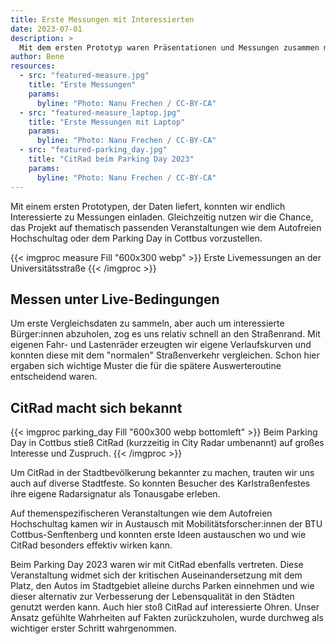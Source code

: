 ```yaml
---
title: Erste Messungen mit Interessierten
date: 2023-07-01
description: >
  Mit dem ersten Prototyp waren Präsentationen und Messungen zusammen mit interessierten Bürger:innen möglich
author: Bene
resources:
  - src: "featured-measure.jpg"
    title: "Erste Messungen"
    params:
      byline: "Photo: Nanu Frechen / CC-BY-CA"
  - src: "featured-measure_laptop.jpg"
    title: "Erste Messungen mit Laptop"
    params:
      byline: "Photo: Nanu Frechen / CC-BY-CA"
  - src: "featured-parking_day.jpg"
    title: "CitRad beim Parking Day 2023"
    params:
      byline: "Photo: Nanu Frechen / CC-BY-CA"
---
```


Mit einem ersten Prototypen, der Daten liefert, konnten wir endlich Interessierte zu Messungen einladen. Gleichzeitig nutzen wir die Chance, das Projekt auf thematisch passenden Veranstaltungen wie dem Autofreien Hochschultag oder dem Parking Day in Cottbus vorzustellen.

{{< imgproc measure Fill "600x300 webp" >}}
Erste Livemessungen an der Universitätsstraße
{{< /imgproc >}}

## Messen unter Live-Bedingungen

Um erste Vergleichsdaten zu sammeln, aber auch um interessierte Bürger:innen abzuholen, zog es uns relativ schnell an den Straßenrand. Mit eigenen Fahr- und Lastenräder erzeugten wir eigene Verlaufskurven und konnten diese mit dem "normalen" Straßenverkehr vergleichen. Schon hier ergaben sich wichtige Muster die für die spätere Auswerteroutine entscheidend waren. 

## CitRad macht sich bekannt
{{< imgproc parking_day Fill "600x300 webp bottomleft" >}}
Beim Parking Day in Cottbus stieß CitRad (kurzzeitig in City Radar umbenannt) auf großes Interesse und Zuspruch.
{{< /imgproc >}}

Um CitRad in der Stadtbevölkerung bekannter zu machen, trauten wir uns auch auf diverse Stadtfeste. So konnten Besucher des Karlstraßenfestes ihre eigene Radarsignatur als Tonausgabe erleben. 

Auf themenspezifischeren Veranstaltungen wie dem Autofreien Hochschultag kamen wir in Austausch mit Mobilitätsforscher:innen der BTU Cottbus-Senftenberg und konnten erste Ideen austauschen wo und wie CitRad besonders effektiv wirken kann. 

Beim Parking Day 2023 waren wir mit CitRad ebenfalls vertreten. Diese Veranstaltung widmet sich der kritischen Auseinandersetzung mit dem Platz, den Autos im Stadtgebiet alleine durchs Parken einnehmen und wie dieser alternativ zur Verbesserung der Lebensqualität in den Städten genutzt werden kann. Auch hier stoß CitRad auf interessierte Ohren. Unser Ansatz gefühlte Wahrheiten auf Fakten zurückzuholen, wurde durchweg als wichtiger erster Schritt wahrgenommen. 

